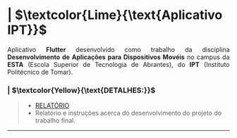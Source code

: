 # | $\textcolor{Lime}{\text{Aplicativo IPT}}$

<p align = "justify">
    Aplicativo <b>Flutter</b> desenvolvido como trabalho da disciplina <b>Desenvolvimento de Aplicações para Dispositivos Movéis</b> no campus da <b>ESTA</b> (Escola Superior de Tecnologia de Abrantes), do <b>IPT</b> (Instituto Politécnico de Tomar).
</p>


### | $\textcolor{Yellow}{\text{DETALHES:}}$
> * [RELATÓRIO](/Relatorio%20Trabalho%20Final%20DADM%20[V.1.1.0].pdf)
> * Relatório e instruções acerca do desenvolvimento do projeto do trabalho final.

---